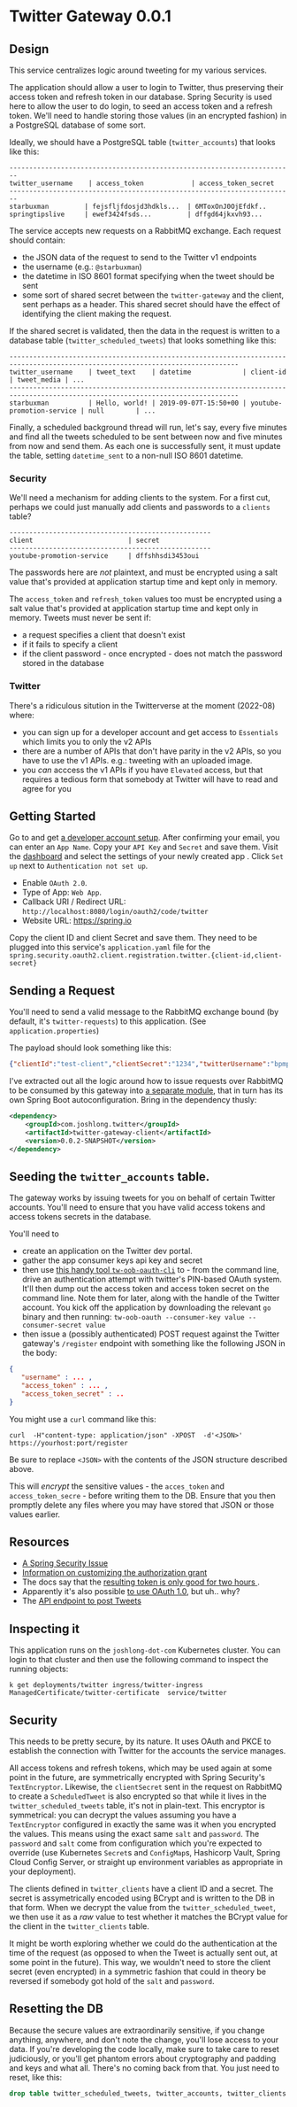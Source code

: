# Twitter Gateway 0.0.1



## Design

This service centralizes logic around tweeting for my various services. 

The application should allow a user to login to Twitter, thus preserving their access token and refresh token in our database. Spring Security is used here to allow the user to do login, to seed an access token and a refresh token. We'll need to handle storing those values (in an encrypted fashion) in a PostgreSQL database of some sort.

Ideally, we should have a PostgreSQL table  (`twitter_accounts`) that looks like this: 

```shell
------------------------------------------------------------------------
twitter_username    | access_token            | access_token_secret
------------------------------------------------------------------------
starbuxman         | fejsfljfdosjd3hdkls...  | 6MToxOnJ0OjEfdkf..
springtipslive     | ewef3424fsds...         | dffgd64jkxvh93...
```

The service accepts new requests on a RabbitMQ exchange. Each request should contain:

* the JSON data of the request to send to the Twitter v1 endpoints
* the username (e.g.: `@starbuxman`)
* the datetime in ISO 8601 format specifying when the tweet should be sent 
* some sort of shared secret between the `twitter-gateway` and the client, sent perhaps as a header. This shared secret should have the effect of identifying the client making the request. 

If the shared secret is validated, then the data in the request is written to a database table (`twitter_scheduled_tweets`) that looks something like this:


```shell
-------------------------------------------------------------------------------------------------------------------------------- 
twitter_username    | tweet_text    | datetime             | client-id                 | tweet_media | ...
-------------------------------------------------------------------------------------------------------------------------------- 
starbuxman          | Hello, world! | 2019-09-07T-15:50+00 | youtube-promotion-service | null        | ... 
```

Finally, a scheduled background thread will run, let's say, every five minutes and find all the tweets scheduled to be sent between now and five minutes from now and send them. As each one is successfully sent, it must update the table, setting `datetime_sent` to a non-null ISO 8601 datetime. 

### Security 

We'll need a mechanism for adding clients to the system. For a first cut, perhaps we could just manually add clients and passwords to a `clients` table?


```shell
---------------------------------------------------  
client                        | secret 
--------------------------------------------------- 
youtube-promotion-service     | dffshhsdi3453oui
```

The passwords here are _not_ plaintext, and must be encrypted using a salt value that's provided at application startup time and kept only in memory.

The `access_token` and `refresh_token` values too must be encrypted using a salt value that's provided at application startup time and kept only in memory. Tweets must never be sent if:
* a request specifies a client that doesn't exist 
* if it fails to specify a client 
* if the client password - once encrypted - does not match the password stored in the database   

### Twitter 

There's a ridiculous sitution in the Twitterverse at the moment (2022-08) where: 

* you can sign up for a developer account and get access to `Essentials` which limits you to only the v2 APIs  
* there are a number of APIs that don't have parity in the v2 APIs, so you have to use the v1 APIs. e.g.: tweeting with an uploaded image. 
* you _can_ acccess the v1 APIs if you have `Elevated` access, but that requires a tedious form that somebody at Twitter will have to read and agree for you 


## Getting Started

Go to  and get [a developer account setup](https://developer.twitter.com/en/portal/petition/essential/basic-info). After confirming your email, you can enter an `App Name`. Copy your `API Key` and `Secret` and save them. Visit the [dashboard](https://developer.twitter.com/en/portal/dashboard) and select the settings of your newly created app . Click `Set up` next to `Authentication not set up`.

* Enable `OAuth 2.0`.  
* Type of App: `Web App`.  
* Callback URI / Redirect URL: `http://localhost:8080/login/oauth2/code/twitter`
* Website URL: https://spring.io

Copy the client ID and client Secret and save them. They need to be plugged into this service's `application.yaml` file for the `spring.security.oauth2.client.registration.twitter.{client-id,client-secret}` 

## Sending a Request 

You'll need to send a valid message to the RabbitMQ exchange bound (by default, it's `twitter-requests`) to this application. (See `application.properties`)

The payload should look something like this: 

```json 
{"clientId":"test-client","clientSecret":"1234","twitterUsername":"bpmpass","text":"Hello rmq-sent message  2022-08-08"}
```

I've extracted out all the logic around how to issue requests over RabbitMQ to be consumed by this gateway into [a separate module](https://github.com/developer-advocacy/twitter-gateway-client), that in turn has its own Spring Boot autoconfiguration. Bring in the dependency thusly: 

```xml
<dependency>
    <groupId>com.joshlong.twitter</groupId>
    <artifactId>twitter-gateway-client</artifactId>
    <version>0.0.2-SNAPSHOT</version>
</dependency>
```


## Seeding the `twitter_accounts` table. 

The gateway works by issuing tweets for you on behalf of certain Twitter accounts. You'll need to ensure that you have valid access tokens and access tokens secrets in the database. 

You'll need to 

* create an application on the Twitter dev portal. 
* gather the app consumer keys api key and secret 
* then use [this handy tool `tw-oob-oauth-cli`](https://github.com/smaeda-ks/tw-oob-oauth-cli) to - from the command line, drive an authentication attempt with twitter's PIN-based OAuth system. It'll then dump out the access token and access token secret on the command line. Note them for later, along with the handle of the Twitter account. You kick off the application by downloading the relevant `go` binary and then running: `tw-oob-oauth --consumer-key value --consumer-secret value`
* then issue a (possibly authenticated) POST request against the Twitter gateway's `/register` endpoint with something like the following JSON in the body:

```json
{ 
   "username" : ... , 
   "access_token" : ... , 
   "access_token_secret" : .. 
}
```

You might use a `curl` command like this: 

```shell
curl  -H"content-type: application/json" -XPOST  -d'<JSON>' https://yourhost:port/register  
```

Be sure to replace `<JSON>` with the contents of the JSON structure described above. 

This will _encrypt_ the sensitive values - the `acces_token` and `access_token_secre` - before writing them to the DB. Ensure that you then promptly delete any files where you may have stored that JSON or those values earlier. 

## Resources 

* [A Spring Security Issue](https://github.com/spring-projects/spring-security/issues/6548#issuecomment-1076200345)
* [Information on customizing the authorization grant](https://docs.spring.io/spring-security/reference/servlet/oauth2/client/authorization-grants.html#_customizing_the_authorization_request)
* The docs say that the [resulting token is only good for two hours ](https://developer.twitter.com/en/docs/authentication/oauth-2-0/authorization-code).
* Apparently it's also possible [to use OAuth 1.0](https://developer.twitter.com/en/docs/authentication/oauth-1-0a), but uh.. why? 
* The [API endpoint to post Tweets](https://developer.twitter.com/en/docs/twitter-api/tweets/manage-tweets/api-reference/post-tweets)

## Inspecting it 

This application runs on the `joshlong-dot-com` Kubernetes cluster. You can login to that cluster and then use the following command to inspect the running objects: 

```shell
k get deployments/twitter ingress/twitter-ingress ManagedCertificate/twitter-certificate  service/twitter
``` 

## Security 

This needs to be pretty secure, by its nature.  It uses OAuth and PKCE to establish the connection with Twitter for the accounts the service manages. 

All access tokens and refresh tokens, which may be used again at some point in the future, are symmetrically encrypted with Spring Security's `TextEncryptor`. Likewise, the `clientSecret` sent in the request on RabbitMQ to create a `ScheduledTweet` is also encrypted so that while it lives in the `twitter_scheduled_tweets` table, it's not in plain-text. This encryptor is symmetrical: you can decrypt the values assuming you have a `TextEncryptor` configured in exactly the same was it when you encrypted the values. This means using the exact same `salt` and `password`.  The `password` and `salt` come from configuration which you're expected to override (use Kubernetes `Secret`s and `ConfigMap`s, Hashicorp Vault, Spring Cloud Config Server, or straight up environment variables as appropriate in your deployment). 

The clients defined in `twitter_clients` have a client ID and a secret. The secret is assymetrically encoded using BCrypt and is written to the DB in that form. When we decrypt the value from the `twitter_scheduled_tweet`, we then use it as a _raw_ value to test whether it matches the BCrypt value for the client in the `twitter_clients` table. 

It might be worth exploring whether we could do the authentication at the time of the request (as opposed to when the Tweet is actually sent out, at some point in the future). This way, we wouldn't need to store the client secret (even encrypted) in a symmetric fashion that could in theory be reversed if somebody got hold of the `salt` and `password`.


## Resetting the DB

Because the secure values are extraordinarily sensitive, if you change anything, anywhere, and don't note the change, you'll lose access to your data. If you're developing the code locally, make sure to take care to reset judiciously, or you'll get phantom errors about cryptography and padding and keys and what all. There's no coming back from that. You just need to reset, like this:

```sql
drop table twitter_scheduled_tweets, twitter_accounts, twitter_clients cascade 
```
